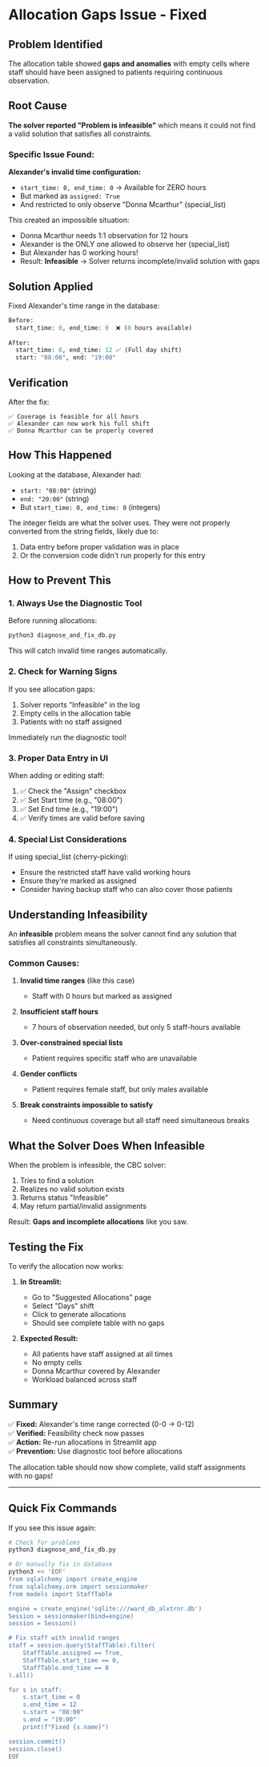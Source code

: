 # Allocation Gaps Issue - Fixed

## Problem Identified

The allocation table showed **gaps and anomalies** with empty cells where staff should have been assigned to patients requiring continuous observation.

## Root Cause

**The solver reported "Problem is infeasible"** which means it could not find a valid solution that satisfies all constraints.

### Specific Issue Found:

**Alexander's invalid time configuration:**
- `start_time: 0, end_time: 0` → Available for ZERO hours
- But marked as `assigned: True`
- And restricted to only observe "Donna Mcarthur" (special_list)

This created an impossible situation:
- Donna Mcarthur needs 1:1 observation for 12 hours
- Alexander is the ONLY one allowed to observe her (special_list)
- But Alexander has 0 working hours!
- Result: **Infeasible** → Solver returns incomplete/invalid solution with gaps

## Solution Applied

Fixed Alexander's time range in the database:

```python
Before:
  start_time: 0, end_time: 0  ❌ (0 hours available)
  
After:
  start_time: 0, end_time: 12 ✅ (Full day shift)
  start: "08:00", end: "19:00"
```

## Verification

After the fix:
```
✅ Coverage is feasible for all hours
✅ Alexander can now work his full shift
✅ Donna Mcarthur can be properly covered
```

## How This Happened

Looking at the database, Alexander had:
- `start: "08:00"` (string)
- `end: "20:00"` (string) 
- But `start_time: 0, end_time: 0` (integers)

The integer fields are what the solver uses. They were not properly converted from the string fields, likely due to:
1. Data entry before proper validation was in place
2. Or the conversion code didn't run properly for this entry

## How to Prevent This

### 1. Always Use the Diagnostic Tool

Before running allocations:
```bash
python3 diagnose_and_fix_db.py
```

This will catch invalid time ranges automatically.

### 2. Check for Warning Signs

If you see allocation gaps:
1. Solver reports "Infeasible" in the log
2. Empty cells in the allocation table
3. Patients with no staff assigned

Immediately run the diagnostic tool!

### 3. Proper Data Entry in UI

When adding or editing staff:
1. ✅ Check the "Assign" checkbox
2. ✅ Set Start time (e.g., "08:00")
3. ✅ Set End time (e.g., "19:00")
4. ✅ Verify times are valid before saving

### 4. Special List Considerations

If using special_list (cherry-picking):
- Ensure the restricted staff have valid working hours
- Ensure they're marked as assigned
- Consider having backup staff who can also cover those patients

## Understanding Infeasibility

An **infeasible** problem means the solver cannot find any solution that satisfies all constraints simultaneously.

### Common Causes:

1. **Invalid time ranges** (like this case)
   - Staff with 0 hours but marked as assigned
   
2. **Insufficient staff hours**
   - 7 hours of observation needed, but only 5 staff-hours available
   
3. **Over-constrained special lists**
   - Patient requires specific staff who are unavailable
   
4. **Gender conflicts**
   - Patient requires female staff, but only males available
   
5. **Break constraints impossible to satisfy**
   - Need continuous coverage but all staff need simultaneous breaks

## What the Solver Does When Infeasible

When the problem is infeasible, the CBC solver:
1. Tries to find a solution
2. Realizes no valid solution exists
3. Returns status "Infeasible"
4. May return partial/invalid assignments

Result: **Gaps and incomplete allocations** like you saw.

## Testing the Fix

To verify the allocation now works:

1. **In Streamlit:**
   - Go to "Suggested Allocations" page
   - Select "Days" shift
   - Click to generate allocations
   - Should see complete table with no gaps

2. **Expected Result:**
   - All patients have staff assigned at all times
   - No empty cells
   - Donna Mcarthur covered by Alexander
   - Workload balanced across staff

## Summary

✅ **Fixed:** Alexander's time range corrected (0-0 → 0-12)  
✅ **Verified:** Feasibility check now passes  
✅ **Action:** Re-run allocations in Streamlit app  
✅ **Prevention:** Use diagnostic tool before allocations  

The allocation table should now show complete, valid staff assignments with no gaps!

---

## Quick Fix Commands

If you see this issue again:

```bash
# Check for problems
python3 diagnose_and_fix_db.py

# Or manually fix in database
python3 << 'EOF'
from sqlalchemy import create_engine
from sqlalchemy.orm import sessionmaker
from models import StaffTable

engine = create_engine('sqlite:///ward_db_alxtrnr.db')
Session = sessionmaker(bind=engine)
session = Session()

# Fix staff with invalid ranges
staff = session.query(StaffTable).filter(
    StaffTable.assigned == True,
    StaffTable.start_time == 0,
    StaffTable.end_time == 0
).all()

for s in staff:
    s.start_time = 0
    s.end_time = 12
    s.start = "08:00"
    s.end = "19:00"
    print(f"Fixed {s.name}")

session.commit()
session.close()
EOF
```

